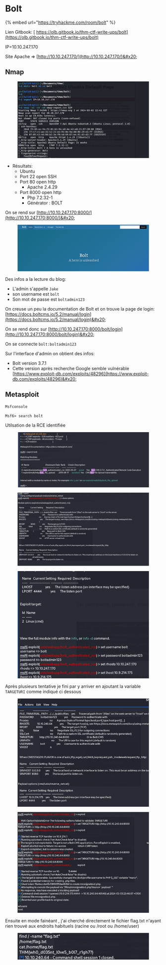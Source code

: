 # Bolt

{% embed url="https://tryhackme.com/room/bolt" %}

Lien Gitbook: [ https://olb.gitbook.io/thm-ctf-write-ups/bolt](https://olb.gitbook.io/thm-ctf-write-ups/bolt)

IP=10.10.247.170&#x20;

Site Apache => [http://10.10.247.170/](http://10.10.247.170/)&#x20;

## Nmap

<figure><img src=".gitbook/assets/GetImage.png" alt=""><figcaption></figcaption></figure>

* Résultats:
  * Ubuntu&#x20;
  * Port 22 open SSH&#x20;
  * Port 80 open http&#x20;
    * Apache 2.4.29&#x20;
  * Port 8000 open http&#x20;
    * Php 7.2.32-1&#x20;
    * Générator : BOLT&#x20;

On se rend sur [http://10.10.247.170:8000/](http://10.10.247.170:8000/)&#x20;

<figure><img src=".gitbook/assets/GetImage2.png" alt=""><figcaption></figcaption></figure>

Des infos a la lecture du blog:

* L'admin s'appelle `Jake`
* son username est `bolt`&#x20;
* Son mot de passe est `boltadmin123`&#x20;

&#x20;On creuse un peu la documentation de Bolt et on trouve la page de login:  [https://docs.boltcms.io/5.2/manual/login](https://docs.boltcms.io/5.2/manual/login)&#x20;

&#x20;On se rend donc sur [http://10.10.247.170:8000/bolt/login](http://10.10.247.170:8000/bolt/login)&#x20;

On se connecte `bolt:boltadmin123`&#x20;

Sur l'interface d'admin on obtient des infos:

* Bolt version 3.7.1&#x20;
* Cette version après recherche Google semble vulnérable [https://www.exploit-db.com/exploits/48296](https://www.exploit-db.com/exploits/48296)&#x20;

## Metasploit

```
Msfconsole 
```

```
Msf6> search bolt 
```

Utilsation de la RCE identifiée

<figure><img src=".gitbook/assets/GetImage3.png" alt=""><figcaption></figcaption></figure>



<figure><img src=".gitbook/assets/GetImage4.png" alt=""><figcaption></figcaption></figure>

<figure><img src=".gitbook/assets/GetImage5.png" alt=""><figcaption></figcaption></figure>

Après plusieurs tentative je fini par y arriver en ajoutant la variable `TARGETURI` comme indiqué ci dessous

<figure><img src=".gitbook/assets/GetImage6.png" alt=""><figcaption></figcaption></figure>

<figure><img src=".gitbook/assets/GetImage7.png" alt=""><figcaption></figcaption></figure>

Ensuite en mode fainéant , j'ai cherché directement le fichier flag.txt n'ayant rien trouvé aux endroits habituels (racine ou /root ou /home/user)

<figure><img src=".gitbook/assets/GetImage8.png" alt=""><figcaption></figcaption></figure>
